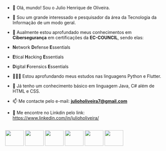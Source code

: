 - 👋 Olá, mundo! Sou o Julio Henrique de Oliveira.

- 👀 Sou um grande interessado e pesquisador da área da Tecnologia da Informação de um modo geral.

- 🔐 Aualmente estou aprofundado meus conhecimentos em **Cibersegurança** em certificações da **EC-COUNCIL**, sendo elas:
- **N**etwork **D**efense **E**ssentials
- **E**tical **H**acking **E**ssentials
- **D**igital **F**orensics **E**ssentials

- 🧑🏻‍💻 Estou aprofundando meus estudos nas linguagens Python e Flutter.

- 🧠 Já tenho um conhecimento básico em linguagem Java, C# além de HTML e CSS.

- 📫 Me contacte pelo e-mail: **julioholiveira7@gmail.com**

- 📄 Me encontre no Linkdin pelo link: https://www.linkedin.com/in/julioholiveira/


<div style="display: inline_block"><br>
  <img align='center' height='50' width='60' src="https://cdn.jsdelivr.net/gh/devicons/devicon/icons/python/python-original.svg" />
  <img align='center' height='50' width='60' src="https://cdn.jsdelivr.net/gh/devicons/devicon/icons/flutter/flutter-original.svg" />
  <img align='center' height='50' width='60' src="https://cdn-icons.flaticon.com/png/512/2273/premium/2273145.png?token=exp=1652659335~hmac=b2965ec8f77af9ebc8a5a45f2b5492b8"/>
  <img align='center' height='50' width='60' src="https://cdn.jsdelivr.net/gh/devicons/devicon/icons/javascript/javascript-original.svg" />
  <img align='center' height='50' width='60' src="https://cdn.jsdelivr.net/gh/devicons/devicon/icons/html5/html5-original-wordmark.svg" />
  <img align='center' height='50' width='60' src="https://cdn.jsdelivr.net/gh/devicons/devicon/icons/css3/css3-original-wordmark.svg" />
</div>
